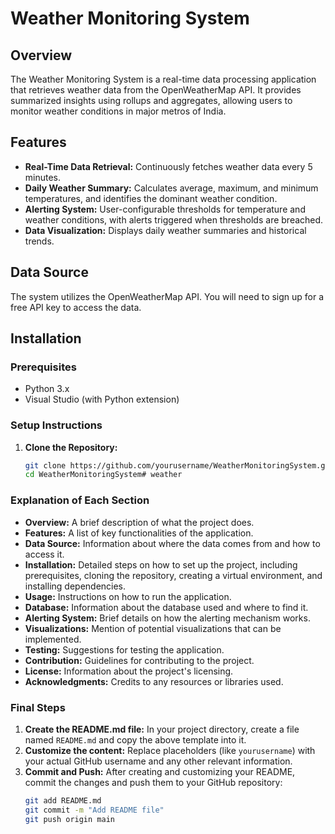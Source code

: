 # Weather Monitoring System

## Overview
The Weather Monitoring System is a real-time data processing application that retrieves weather data from the OpenWeatherMap API. It provides summarized insights using rollups and aggregates, allowing users to monitor weather conditions in major metros of India.

## Features
- **Real-Time Data Retrieval:** Continuously fetches weather data every 5 minutes.
- **Daily Weather Summary:** Calculates average, maximum, and minimum temperatures, and identifies the dominant weather condition.
- **Alerting System:** User-configurable thresholds for temperature and weather conditions, with alerts triggered when thresholds are breached.
- **Data Visualization:** Displays daily weather summaries and historical trends.

## Data Source
The system utilizes the OpenWeatherMap API. You will need to sign up for a free API key to access the data.

## Installation

### Prerequisites
- Python 3.x
- Visual Studio (with Python extension)

### Setup Instructions
1. **Clone the Repository:**
   ```bash
   git clone https://github.com/yourusername/WeatherMonitoringSystem.git
   cd WeatherMonitoringSystem# weather


### Explanation of Each Section

- **Overview:** A brief description of what the project does.
- **Features:** A list of key functionalities of the application.
- **Data Source:** Information about where the data comes from and how to access it.
- **Installation:** Detailed steps on how to set up the project, including prerequisites, cloning the repository, creating a virtual environment, and installing dependencies.
- **Usage:** Instructions on how to run the application.
- **Database:** Information about the database used and where to find it.
- **Alerting System:** Brief details on how the alerting mechanism works.
- **Visualizations:** Mention of potential visualizations that can be implemented.
- **Testing:** Suggestions for testing the application.
- **Contribution:** Guidelines for contributing to the project.
- **License:** Information about the project's licensing.
- **Acknowledgments:** Credits to any resources or libraries used.

### Final Steps

1. **Create the README.md file:** In your project directory, create a file named `README.md` and copy the above template into it.
2. **Customize the content:** Replace placeholders (like `yourusername`) with your actual GitHub username and any other relevant information.
3. **Commit and Push:** After creating and customizing your README, commit the changes and push them to your GitHub repository:
   ```bash
   git add README.md
   git commit -m "Add README file"
   git push origin main

